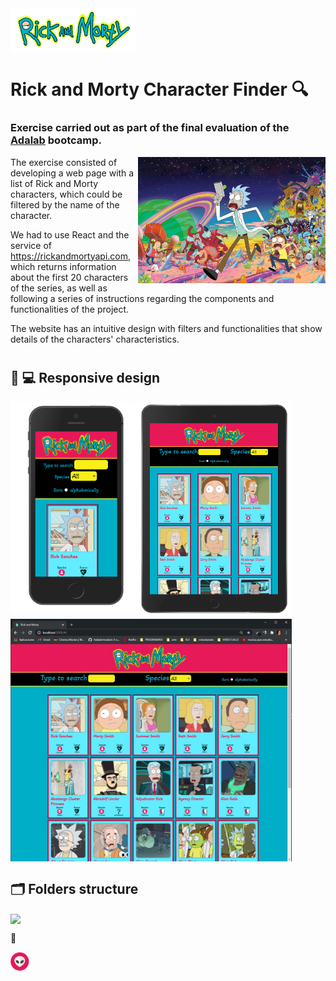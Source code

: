 <img align="center" src="https://github.com/Adalab/modulo-3-evaluacion-final-cvcastano/blob/master/src/images/logo.png" width="200"> 

# Rick and Morty Character Finder  :mag:

### Exercise carried out as part of the final evaluation of the [Adalab](https://adalab.es/) bootcamp.   


<img align="right" src="https://github.com/Adalab/modulo-3-evaluacion-final-cvcastano/blob/master/media%20for%20readme/pic.jpg" width="300">

The exercise consisted of developing a web page with a list of Rick and Morty characters, which could be filtered by the name of the character.  

We had to use React and the service of https://rickandmortyapi.com, which returns information about the first 20 characters of the series, as well as following a series of instructions regarding the components and functionalities of the project. 

The website has an intuitive design with filters and functionalities that show details of the characters' characteristics.
#

## :iphone: :computer: Responsive design 
<img align="left" src="https://github.com/Adalab/modulo-3-evaluacion-final-cvcastano/blob/master/media%20for%20readme/mobile.png" width="200"> 
<img align="left" src="https://github.com/Adalab/modulo-3-evaluacion-final-cvcastano/blob/master/media%20for%20readme/tablet.png" width="250"> 
<img align="center" src="https://github.com/Adalab/modulo-3-evaluacion-final-cvcastano/blob/master/media%20for%20readme/desktop.jpg" width="450"> 

## :card_index_dividers: Folders structure 

<img align="center" src="https://github.com/Adalab/modulo-3-evaluacion-final-cvcastano/blob/master/media%20for%20readme/folders.jpg" width="200"> 



















:memo:








<img align="left" src="https://github.com/Adalab/modulo-3-evaluacion-final-cvcastano/blob/master/src/images/alien.png" width="30" >

